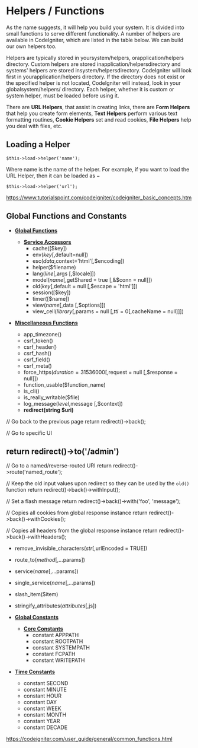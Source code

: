 # Helpers / Functions

As the name suggests, it will help you build your system. It is divided into small functions to serve different functionality. A number of helpers are available in CodeIgniter, which are listed in the table below. We can build our own helpers too.

Helpers are typically stored in yoursystem/helpers, orapplication/helpers directory. Custom helpers are stored inapplication/helpersdirectory and systems' helpers are stored insystem/helpersdirectory. CodeIgniter will look first in yourapplication/helpers directory. If the directory does not exist or the specified helper is not located, CodeIgniter will instead, look in your globalsystem/helpers/ directory. Each helper, whether it is custom or system helper, must be loaded before using it.

There are **URL Helpers**, that assist in creating links, there are **Form Helpers** that help you create form elements, **Text Helpers** perform various text formatting routines, **Cookie Helpers** set and read cookies, **File Helpers** help you deal with files, etc.

## Loading a Helper

`$this->load->helper('name');`

Where name is the name of the helper. For example, if you want to load the URL Helper, then it can be loaded as −

`$this->load->helper('url');`

<https://www.tutorialspoint.com/codeigniter/codeigniter_basic_concepts.htm>

## Global Functions and Constants

- [**Global Functions**](https://codeigniter.com/user_guide/general/common_functions.html#global-functions)
  - [**Service Accessors**](https://codeigniter.com/user_guide/general/common_functions.html#service-accessors)
    - cache([$key])
    - env($key [,$default=null])
    - esc($data,$context='html'[,$encoding])
    - helper($filename)
    - lang($line [,$args [,$locale]])
    - model($name [,$getShared = true [,&$conn = null]])
    - old($key [,$default = null [,$escape = 'html']])
    - session([$key])
    - timer([$name])
    - view($name [,$data [,$options]])
    - view_cell($library [,$params = null [,$ttl = 0 [,$cacheName = null]]])

- [**Miscellaneous Functions**](https://codeigniter.com/user_guide/general/common_functions.html#miscellaneous-functions)
  - app_timezone()
  - csrf_token()
  - csrf_header()
  - csrf_hash()
  - csrf_field()
  - csrf_meta()
  - force_https($duration = 31536000 [,$request = null [,$response = null]])
  - function_usable($function_name)
  - is_cli()
  - is_really_writable($file)
  - log_message($level,$message [,$context])
  - **redirect(string $uri)**

// Go back to the previous page
return redirect()->back();

// Go to specific UI

## return redirect()->to('/admin')

// Go to a named/reverse-routed URI
return redirect()->route('named_route');

// Keep the old input values upon redirect so they can be used by the `old()` function
return redirect()->back()->withInput();

// Set a flash message
return redirect()->back()->with('foo', 'message');

// Copies all cookies from global response instance
return redirect()->back()->withCookies();

// Copies all headers from the global response instance
return redirect()->back()->withHeaders();

- remove_invisible_characters($str [,$urlEncoded = TRUE])
- route_to($method [,...$params])
- service($name [,...$params])
- single_service($name [,...$params])
- slash_item($item)
- stringify_attributes($attributes [,$js])

- [**Global Constants**](https://codeigniter.com/user_guide/general/common_functions.html#global-constants)
  - [**Core Constants**](https://codeigniter.com/user_guide/general/common_functions.html#core-constants)
    - constant APPPATH
    - constant ROOTPATH
    - constant SYSTEMPATH
    - constant FCPATH
    - constant WRITEPATH

- [**Time Constants**](https://codeigniter.com/user_guide/general/common_functions.html#time-constants)
  - constant SECOND
  - constant MINUTE
  - constant HOUR
  - constant DAY
  - constant WEEK
  - constant MONTH
  - constant YEAR
  - constant DECADE

<https://codeigniter.com/user_guide/general/common_functions.html>
